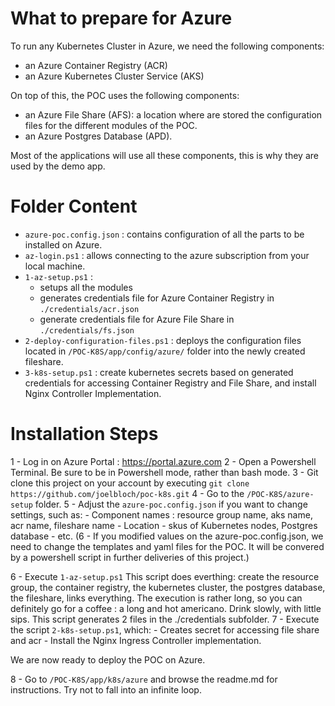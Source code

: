 # What to prepare for Azure

To run any Kubernetes Cluster in Azure, we need the following components:
- an Azure Container Registry (ACR)
- an Azure Kubernetes Cluster Service (AKS)

On top of this, the POC uses the following components:
- an Azure File Share (AFS): a location where are stored the configuration files for the different modules of the POC.
- an Azure Postgres Database (APD).

Most of the applications will use all these components, this is why they are used by the demo app.

# Folder Content

- `azure-poc.config.json` : contains configuration of all the parts to be installed on Azure.
- `az-login.ps1` : allows connecting to the azure subscription from your local machine.
- `1-az-setup.ps1` : 
    - setups all the modules
    - generates credentials file for Azure Container Registry in `./credentials/acr.json`
    - generate credentials file for Azure File Share in `./credentials/fs.json`
- `2-deploy-configuration-files.ps1` : deploys the configuration files located in `/POC-K8S/app/config/azure/` folder into the newly created fileshare.
- `3-k8s-setup.ps1` : create kubernetes secrets based on generated credentials for accessing Container Registry and File Share, and install Nginx Controller Implementation.


# Installation Steps

1 - Log in on Azure Portal : https://portal.azure.com
2 - Open a Powershell Terminal. Be sure to be in Powershell mode, rather than bash mode.
3 - Git clone this project on your account by executing `git clone https://github.com/joelbloch/poc-k8s.git`
4 - Go to the `/POC-K8S/azure-setup` folder.
5 - Adjust the `azure-poc.config.json` if you want to change settings, such as:
    - Component names : resource group name, aks name, acr name, fileshare name
    - Location
    - skus of Kubernetes nodes, Postgres database
    - etc.
(6 - If you modified values on the azure-poc.config.json, we need to change the templates and yaml files for the POC. It will be convered by a powershell script in further deliveries of this project.)

6 - Execute `1-az-setup.ps1`
        This script does everthing: create the resource group, the container registry, the kubernetes cluster, the postgres database, the fileshare, links everything.
        The execution is rather long, so you can definitely go for a coffee : a long and hot americano. Drink slowly, with little sips.
        This script generates 2 files in the ./credentials subfolder.
7 - Execute the script `2-k8s-setup.ps1`, which:
    - Creates secret for accessing file share and acr
    - Install the Nginx Ingress Controller implementation.

We are now ready to deploy the POC on Azure.

8 - Go to `/POC-K8S/app/k8s/azure` and browse the readme.md for instructions. Try not to fall into an infinite loop.